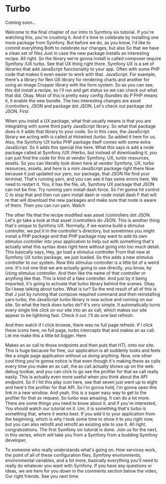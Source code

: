 # Turbo

Coming soon...

Welcome to the final chapter of our intro to Symfony six tutorial. If you're watching
this, you're crushing it. And it's time to celebrate by installing one more package
from Symfony. But before we do, as you know, I'd like to commit everything Both to
celebrate our changes, but also So that we have a clean set of files Just in case the
new package installs an interesting recipe. All right. So the library we're gonna
install is called composer require Symfony /UX turbo. See that UX thing right there.
Symfony UX is a set of libraries that add JavaScript functionality to your app. Often
with some PHP code that makes it even easier to work with that. JavaScript. For
example, there's a library for Ren UX library for rendering charts and another for
using an image Cropper library with the form system. So as you can see, this did
install a recipe, so I'll run and get status so we can check out what that did. Okay.
Most of this is pretty easy config /bundles do P PHP means it, it enable the new
bundle. The two interesting changes are asset /controllers, JSON and package dot
JSON. Let's check out package dot JSON. First

When you install a UX package, what that usually means is that you are integrating
with some third party JavaScript library. So what that package does is it adds that
library to your code. So in this case, the JavaScript library we acting with is
called at Hotwired /turbo. So added it here for us. Also, the Symfony UX turbo PHP
package itself comes with some extra JavaScript. So it adds this special line here.
What this says is add a node package called at Symfony /UX /Herbo, but instead of
downloading it, you can just find the code for this at vendor Symfony, UX, turbo
resources, assets. So you can literally look down here at vendor Symfony, UX, turbo
resources, assets, and here is a mini JavaScript package right there Now because it
just updated our yarn, our package, that JSON file find your terminal. That's running
yarn, and you can see it has some errors here. We need to restart it. You, it has the
file, uh, Symfony UX package that JSON can not be fine. Try running yarn install dash
force. So I'm gonna hit control C to stop that and then run yarn install dash or node
install dash F that will re that will download the new packages and make sure that
node is aware of them. Then you can run yarn. Watch

The other file that the recipe modified was asset /controllers dot JSON. Let's go
take a look at that asset /controllers do JSON. This is another thing that's unique
to Symfony UX. Normally, if we wanna build a stimulus controller, we put it in the
controller's directory, but sometimes you might install a PHP package and that PHP
package may want to add its own stimulus controller into your application to help out
with something that's actually what this syntax does right here without going into
too much detail. This basically says, Hey, go load a stimulus controller From that
new at Symfony UX turbo package, we just loaded. So this adds a new stimulus
controller to our system. Now this stimulus controller is a little bit of a weird
one. It's not one that we are actually going to use directly, you know, by Using
stimulus controller. And then like the name of that controller or anything like that.
This is kind of a fake controller. And just by it being imported, it's going to
activate that turbo library behind the scenes. Okay. So I keep talking about turbo.
What is tur? So the end result of all of this is that J just by running that compose
required command and then reinstalling yarn turbo, the JavaScript turbo library is
now active and running on our site. So what the heck does turbo do? It's very simple.
It automatically turns every single link click on our site into an ax call, which
makes our site appear to be lightning fast. Check it out. I'll do one last refresh.

And then watch if I click browse, there was no full page refresh. If I click these
icons here, no full page, turbo intercepts that and makes an ax call. Let me make
this a little bit bigger. Here

Makes an ax call to those endpoints and then puts that HTL onto our site. This is
huge because for free, our application is all suddenly looks and feels like a single
page application without us doing anything. Now, one other cool thing you're gonna
notice is that even though it's making these ax calls every time you make an ax call,
the ax call actually shows up on the web debug toolbar, and you can click to go see
the profiler for that ax call really easily. This is actually even more useful when
you think about the API endpoint. So if I hit this play icon here, see that seven
just went up to eight and here's the profiler for that API. So I'm gonna hold, I'm
gonna open this link in a new window. And yeah, this is a super easy way to get to
the profiler for that ax request. So turbo was amazing. It can do a lot more. There
are some things you need to know about it, and if you're interested, You should watch
our tutorial on it. Um, it is something that's turbo is something that, where it
works best. If you add it to your application from the beginning, which is why I took
some time to show it to you right now, but you can also retrofit and retrofit an
existing site to use it. All right, congratulations. The first Symfony six tutorial
is done. Join us for the next, in this series, which will take you from a Symfony
from a budding Symfony developer,

To someone who really understands what's going on. How services work, the point of
all of these configuration files, Symfony environments, environmental variables, and
a lot more, basically everything you'll need to really do whatever you want with
Symfony. If you have any questions or ideas, we are here for you down in the comments
section below the video, Our right friends. See you next time.

